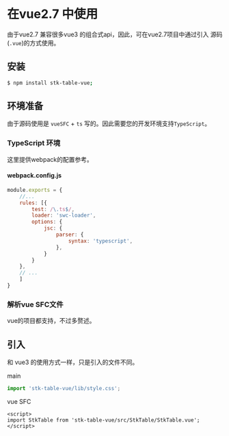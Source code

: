 # 在vue2.7 中使用

由于vue2.7 兼容很多vue3 的组合式api，因此，可在vue2.7项目中通过引入 源码(`.vue`)的方式使用。

## 安装
``` sh
$ npm install stk-table-vue;
```
## 环境准备
由于源码使用是 `vueSFC` + `ts` 写的。因此需要您的开发环境支持`TypeScript`。
### TypeScript 环境
这里提供webpack的配置参考。
#### webpack.config.js
```js
module.exports = {
    //...
    rules: [{
        test: /\.ts$/,
        loader: 'swc-loader', 
        options: {
            jsc: {
                parser: {
                    syntax: 'typescript',
                },
            }
        }
    },
    // ...
    ]
}
```
### 解析vue SFC文件
vue的项目都支持，不过多赘述。

## 引入
和 vue3 的使用方式一样，只是引入的文件不同。

main
```js
import 'stk-table-vue/lib/style.css';
```
vue SFC
```vue
<script>
import StkTable from 'stk-table-vue/src/StkTable/StkTable.vue';
</script>
```